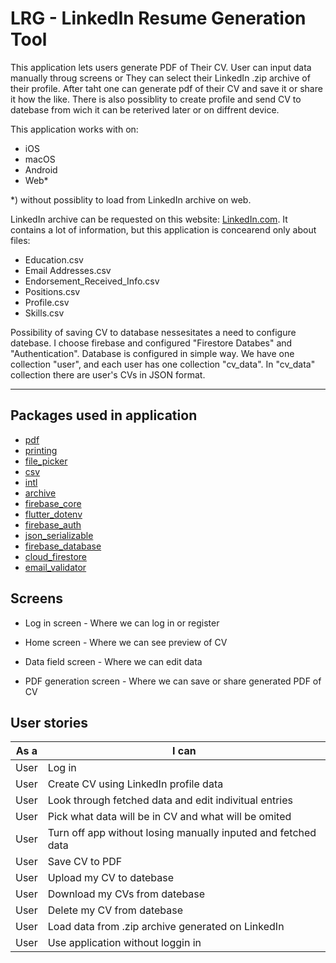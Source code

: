 # LRG - LinkedIn Resume Generation Tool

This application lets users generate PDF of Their CV. User can input data manually throug screens or They can select their LinkedIn .zip archive of their profile. After taht one can generate pdf of their CV and save it or share it how the like. There is also possiblity to create profile and send CV to datebase from wich it can be reterived later or on diffrent device.

This application works with on:
- iOS
- macOS
- Android
- Web*

*) without possiblity to load from LinkedIn archive on web.

LinkedIn archive can be requested on this website: [LinkedIn.com](https://www.linkedin.com/settings/data-export-page). It contains a lot of information, but this application is concearend only about files:
- Education.csv
- Email Addresses.csv
- Endorsement_Received_Info.csv
- Positions.csv
- Profile.csv
- Skills.csv

Possibility of saving CV to database nessesitates a need to configure datebase. I choose firebase and configured "Firestore Databes" and "Authentication". Database is configured in simple way. We have one collection "user", and each user has one collection "cv_data". In "cv_data" collection there are user's CVs in JSON format.

---
## Packages used in application
- [pdf](https://pub.dev/packages/pdf)
- [printing](https://pub.dev/packages/printing)
- [file_picker](https://pub.dev/packages/file_picker/install)
- [csv](https://pub.dev/packages/csv/install)
- [intl](https://pub.dev/packages/intl)
- [archive](https://pub.dev/packages/archive/install)
- [firebase_core](https://pub.dev/packages/firebase_core)
- [flutter_dotenv](https://pub.dev/packages/flutter_dotenv)
- [firebase_auth](https://pub.dev/packages/firebase_auth)
- [json_serializable](https://pub.dev/packages/json_serializable)
- [firebase_database](https://pub.dev/packages/firebase_database)
- [cloud_firestore](https://pub.dev/packages/cloud_firestore)
- [email_validator](https://pub.dev/packages/email_validator)
## Screens
* Log in screen - Where we can log in or register

* Home screen - Where we can see preview of CV

* Data field screen - Where we can edit data

* PDF generation screen - Where we can save or share generated PDF of CV

## User stories

| As a | I can | 
| --- | ---|
| User | Log in |
| User | Create CV using LinkedIn profile data |
| User | Look through fetched data and edit indivitual entries |
| User | Pick what data will be in CV and what will be omited |
| User | Turn off app without losing manually inputed and fetched data |
| User | Save CV to PDF |
| User | Upload my CV to datebase |
| User | Download my CVs from datebase |
| User | Delete my CV from datebase |
| User | Load data from .zip archive generated on LinkedIn |
| User | Use application without loggin in |
